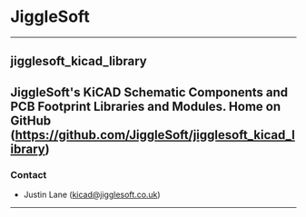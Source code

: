 # JiggleSoft
---
## jigglesoft_kicad_library
JiggleSoft's KiCAD Schematic Components and PCB Footprint Libraries and Modules.
Home on GitHub (https://github.com/JiggleSoft/jigglesoft_kicad_library)
---
### Contact
 * Justin Lane (kicad@jigglesoft.co.uk)
---
